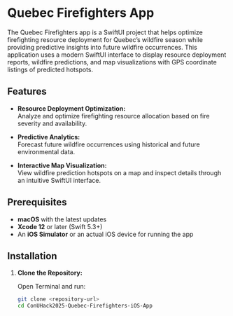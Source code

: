 # Quebec Firefighters App

The Quebec Firefighters app is a SwiftUI project that helps optimize firefighting resource deployment for Quebec’s wildfire season while providing predictive insights into future wildfire occurrences. This application uses a modern SwiftUI interface to display resource deployment reports, wildfire predictions, and map visualizations with GPS coordinate listings of predicted hotspots.

## Features

- **Resource Deployment Optimization:**  
  Analyze and optimize firefighting resource allocation based on fire severity and availability.

- **Predictive Analytics:**  
  Forecast future wildfire occurrences using historical and future environmental data.

- **Interactive Map Visualization:**  
  View wildfire prediction hotspots on a map and inspect details through an intuitive SwiftUI interface.

## Prerequisites

- **macOS** with the latest updates
- **Xcode 12** or later (Swift 5.3+)
- An **iOS Simulator** or an actual iOS device for running the app

## Installation

1. **Clone the Repository:**

   Open Terminal and run:
   ```bash
   git clone <repository-url>
   cd ConUHack2025-Quebec-Firefighters-iOS-App


